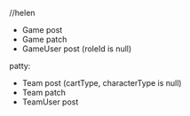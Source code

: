 //helen
- Game post
- Game patch
- GameUser post (roleId is null)


patty:
* Team post (cartType, characterType is null)
* Team patch
* TeamUser post

<!-- * CharacterType post -->

